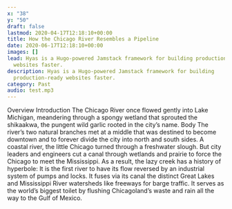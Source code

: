 ```yaml
---
x: "38"
y: "50"
draft: false
lastmod: 2020-04-17T12:18:10+00:00
title: How the Chicago River Resembles a Pipeline
date: 2020-06-17T12:18:10+00:00
images: []
lead: Hyas is a Hugo-powered Jamstack framework for building production-ready
  websites faster.
description: Hyas is a Hugo-powered Jamstack framework for building
  production-ready websites faster.
category: Past
audio: test.mp3
---
```

Overview
Introduction
The Chicago River once flowed gently into Lake Michigan, meandering through a spongy wetland that sprouted the shikaakwa, the pungent wild garlic rooted in the city’s name. 
Body
The river’s two natural branches met at a middle that was destined to become downtown and to forever divide the city into north and south sides. A coastal river, the little Chicago turned through a freshwater slough. But city leaders and engineers cut a canal through wetlands and prairie to force the Chicago to meet the Mississippi. As a result, the lazy creek has a history of hyperbole: It is the first river to have its flow reversed by an industrial system of pumps and locks. It fuses via its canal the distinct Great Lakes and Mississippi River watersheds like freeways for barge traffic. It serves as the world’s biggest toilet by flushing Chicagoland’s waste and rain all the way to the Gulf of Mexico. 
